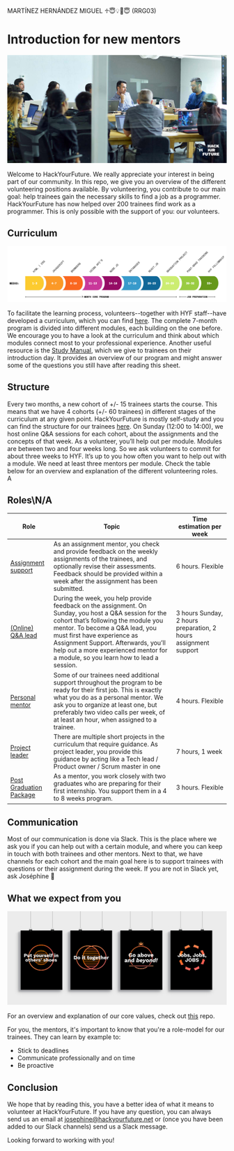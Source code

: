 MARTÍNEZ HERNÁNDEZ MIGUEL ♱😇💡🗿😇 (RRG03)

# Introduction for new mentors

![mentor](assets/mentor.jpg)

Welcome to HackYourFuture. We really appreciate your interest in being part of our community. In this repo, we give you an overview of the different volunteering positions available. By volunteering, you contribute to our main goal: help trainees gain the necessary skills to find a job as a programmer. HackYourFuture has now helped over 200 trainees find work as a programmer. This is only possible with the support of you: our volunteers.

## Curriculum
![theprogram](assets/program.png)

To facilitate the learning process, volunteers--together with HYF staff--have developed a curriculum, which you can find [here](https://github.com/HackYourFuture/curriculum). The complete 7-month program is divided into different modules, each building on the one before. We encourage you to have a look at the curriculum and think about which modules connect most to your professional experience. Another useful resource is the [Study Manual](https://docs.google.com/document/d/1YzPC7m9vOCb0h4EFCqLChw1L096XcbJv3dK3k7VooQM/edit?usp=sharing), which we give to trainees on their introduction day. It provides an overview of our program and might answer some of the questions you still have after reading this sheet. 

## Structure
Every two months, a new cohort of +/- 15 trainees starts the course. This means that we have 4 cohorts (+/- 60 trainees) in different stages of the curriculum at any given point. HackYourFuture is mostly self-study and you can find the structure for our trainees [here](https://docs.google.com/document/d/1JUaEbxMQTyljAPFsWIbbLwwvvIXZ0VCHmCCN8RaeVIc/edit?usp=sharing). On Sunday (12:00 to 14:00), we host online Q&A sessions for each cohort, about the assignments and the concepts of that week.
As a volunteer, you’ll help out per module. Modules are between two and four weeks long. So we ask volunteers to commit for about three weeks to HYF. It’s up to you how often you want to help out with a module.
We need at least three mentors per module. Check the table below for an overview and explanation of the different volunteering roles.  
A
## Roles\N/A
| Role              | Topic                                 | Time estimation per week |
| ------            | --------------------------------------| --------------- |
| [Assignment support](./assignment-support)  | As an assignment mentor, you check and provide feedback on the weekly assignments of the trainees, and optionally revise their assessments. Feedback should be provided within a week after the assignment has been submitted.| 6 hours. Flexible |
| [(Online) Q&A lead](./online-teaching)   | During the week, you help provide feedback on the assignment. On Sunday, you host a Q&A session for the cohort that’s following the module you mentor. To become a Q&A lead, you must first have experience as Assignment Support. Afterwards, you’ll help out a more experienced mentor for a module, so you learn how to lead a session.  | 3 hours Sunday, 2 hours preparation, 2 hours assignment support|
| [Personal mentor](./coding-mentor)      | Some of our trainees need additional support throughout the program to be ready for their first job. This is exactly what you do as a personal mentor. We ask you to organize at least one, but preferably two video calls per week, of at least an hour, when assigned to a trainee. |4 hours. Flexible |
| [Project leader](./project-leader)      | There are multiple short projects in the curriculum that require guidance. As project leader, you provide this guidance by acting like a Tech lead / Product owner / Scrum master in one | 7 hours, 1 week |
| [Post Graduation Package](https://github.com/HackYourFuture/post-grad-ed/blob/master/mentoringpgp.md)        |  As a mentor, you work closely with two graduates who are preparing for their first internship. You support them in a 4 to 8 weeks program.           | 3 hours. Flexible |

## Communication
Most of our communication is done via Slack. This is the place where we ask you if you can help out with a certain module, and where you can keep in touch with both trainees and other mentors.
Next to that, we have channels for each cohort and the main goal here is to support trainees with questions or their assignment during the week. If you are not in Slack yet, ask Joséphine :information_desk_person:

## What we expect from you
![values](assets/posters.jpg)

For an overview and explanation of our core values, check out [this](https://github.com/HackYourFuture/values) repo. 

For you, the mentors, it's important to know that you're a role-model for our trainees. They can learn by example to:
* Stick to deadlines
* Communicate professionally and on time
* Be proactive 

## Conclusion
We hope that by reading this, you have a better idea of what it means to volunteer at HackYourFuture. If you have any question, you can always send us an email at josephine@hackyourfuture.net or (once you have been added to our Slack channels) send us a Slack message.

Looking forward to working with you!

